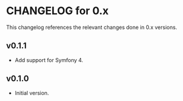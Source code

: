 # CHANGELOG for 0.x
This changelog references the relevant changes done in 0.x versions.


## v0.1.1
* Add support for Symfony 4.


## v0.1.0
* Initial version.
